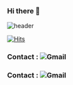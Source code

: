 ### Hi there 👋

<!--
**Blackraven93/Blackraven93** is a ✨ _special_ ✨ repository because its `README.md` (this file) appears on your GitHub profile.

Here are some ideas to get you started:

- 🔭 I’m currently working on ...
- 🌱 I’m currently learning ...
- 👯 I’m looking to collaborate on ...
- 🤔 I’m looking for help with ...
- 💬 Ask me about ...
- 📫 How to reach me: ...
- 😄 Pronouns: ...
- ⚡ Fun fact: ...
-->
![header](https://capsule-render.vercel.app/api?type=waving&color=0:537895,74:09203f&height=300&section=header&text=Raven%20World!&fontSize=50&animation=fadeIn&fontColor=bcbcbc&fontAlign=30)


[![Hits](https://hits.seeyoufarm.com/api/count/incr/badge.svg?url=https%3A%2F%2Fgithub.com%2Fgjbae1212%2Fhit-counter&count_bg=%23212320&title_bg=%23555555&icon=riseup.svg&icon_color=%23E7E7E7&title=visitors&edge_flat=false)](https://hits.seeyoufarm.com)


### Contact : ![Gmail](https://img.shields.io/badge/Gmail-Reblackraven@gmail.com-red?style=flat&logo=gmail&logoColor=white)
### Contact : ![Gmail](https://img.shields.io/static/v1?label=raven&message=hello&color=red)

